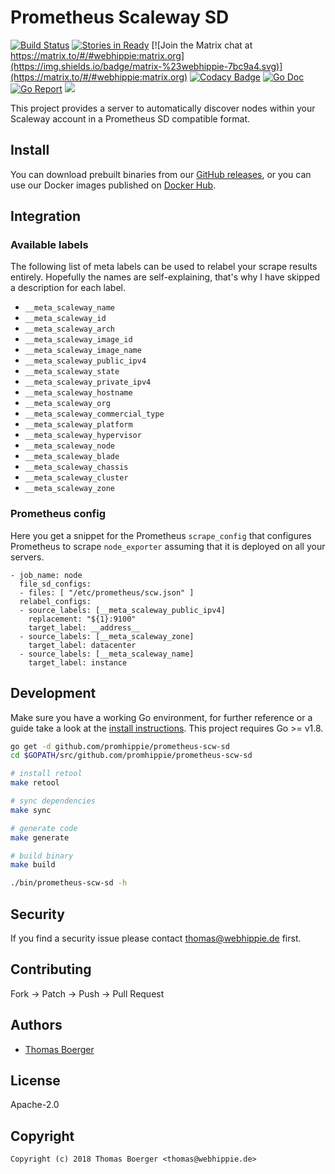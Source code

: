 # Prometheus Scaleway SD

[![Build Status](http://github.dronehippie.de/api/badges/promhippie/prometheus-scw-sd/status.svg)](http://github.dronehippie.de/promhippie/prometheus-scw-sd)
[![Stories in Ready](https://badge.waffle.io/promhippie/prometheus-scw-sd.svg?label=ready&title=Ready)](http://waffle.io/promhippie/prometheus-scw-sd)
[![Join the Matrix chat at https://matrix.to/#/#webhippie:matrix.org](https://img.shields.io/badge/matrix-%23webhippie-7bc9a4.svg)](https://matrix.to/#/#webhippie:matrix.org)
[![Codacy Badge](https://api.codacy.com/project/badge/Grade/4671e4dac861415db19d41c7959a530a)](https://www.codacy.com/app/promhippie/prometheus-scw-sd?utm_source=github.com&amp;utm_medium=referral&amp;utm_content=promhippie/prometheus-scw-sd&amp;utm_campaign=Badge_Grade)
[![Go Doc](https://godoc.org/github.com/promhippie/prometheus-scw-sd?status.svg)](http://godoc.org/github.com/promhippie/prometheus-scw-sd)
[![Go Report](http://goreportcard.com/badge/github.com/promhippie/prometheus-scw-sd)](http://goreportcard.com/report/github.com/promhippie/prometheus-scw-sd)
[![](https://images.microbadger.com/badges/image/promhippie/prometheus-scw-sd.svg)](http://microbadger.com/images/promhippie/prometheus-scw-sd "Get your own image badge on microbadger.com")

This project provides a server to automatically discover nodes within your Scaleway account in a Prometheus SD compatible format.


## Install

You can download prebuilt binaries from our [GitHub releases](https://github.com/promhippie/prometheus-scw-sd/releases), or you can use our Docker images published on [Docker Hub](https://hub.docker.com/r/promhippie/prometheus-scw-sd/tags/).


## Integration

### Available labels

The following list of meta labels can be used to relabel your scrape results entirely. Hopefully the names are self-explaining, that's why I have skipped a description for each label.

* `__meta_scaleway_name`
* `__meta_scaleway_id`
* `__meta_scaleway_arch`
* `__meta_scaleway_image_id`
* `__meta_scaleway_image_name`
* `__meta_scaleway_public_ipv4`
* `__meta_scaleway_state`
* `__meta_scaleway_private_ipv4`
* `__meta_scaleway_hostname`
* `__meta_scaleway_org`
* `__meta_scaleway_commercial_type`
* `__meta_scaleway_platform`
* `__meta_scaleway_hypervisor`
* `__meta_scaleway_node`
* `__meta_scaleway_blade`
* `__meta_scaleway_chassis`
* `__meta_scaleway_cluster`
* `__meta_scaleway_zone`

### Prometheus config

Here you get a snippet for the Prometheus `scrape_config` that configures Prometheus to scrape `node_exporter` assuming that it is deployed on all your servers.

```
- job_name: node
  file_sd_configs:
  - files: [ "/etc/prometheus/scw.json" ]
  relabel_configs:
  - source_labels: [__meta_scaleway_public_ipv4]
    replacement: "${1}:9100"
    target_label: __address__
  - source_labels: [__meta_scaleway_zone]
    target_label: datacenter
  - source_labels: [__meta_scaleway_name]
    target_label: instance
```


## Development

Make sure you have a working Go environment, for further reference or a guide take a look at the [install instructions](http://golang.org/doc/install.html). This project requires Go >= v1.8.

```bash
go get -d github.com/promhippie/prometheus-scw-sd
cd $GOPATH/src/github.com/promhippie/prometheus-scw-sd

# install retool
make retool

# sync dependencies
make sync

# generate code
make generate

# build binary
make build

./bin/prometheus-scw-sd -h
```


## Security

If you find a security issue please contact thomas@webhippie.de first.


## Contributing

Fork -> Patch -> Push -> Pull Request


## Authors

* [Thomas Boerger](https://github.com/tboerger)


## License

Apache-2.0


## Copyright

```
Copyright (c) 2018 Thomas Boerger <thomas@webhippie.de>
```
